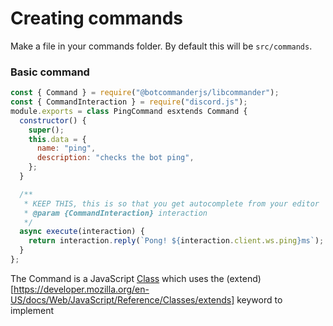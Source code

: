 # Creating commands

Make a file in your commands folder. By default this will be `src/commands`.

### Basic command

```js
const { Command } = require("@botcommanderjs/libcommander");
const { CommandInteraction } = require("discord.js");
module.exports = class PingCommand esxtends Command {
  constructor() {
    super();
    this.data = {
      name: "ping",
      description: "checks the bot ping",
    };
  }

  /**
   * KEEP THIS, this is so that you get autocomplete from your editor
   * @param {CommandInteraction} interaction
   */
  async execute(interaction) {
    return interaction.reply(`Pong! ${interaction.client.ws.ping}ms`);
  }
};
```

The Command is a JavaScript [Class](https://developer.mozilla.org/en-US/docs/Web/JavaScript/Reference/Classes) which uses the (extend)[https://developer.mozilla.org/en-US/docs/Web/JavaScript/Reference/Classes/extends] keyword to implement

